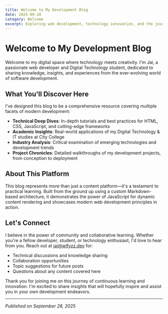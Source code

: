 ```yaml
---
title: Welcome to My Development Blog
date: 2025-09-28
category: Welcome
excerpt: Exploring web development, technology innovation, and the journey of a Digital Technology student through practical insights and project experiences.
---
```


# Welcome to My Development Blog

Welcome to my digital space where technology meets creativity. I'm Jai, a passionate web developer and Digital Technology student, dedicated to sharing knowledge, insights, and experiences from the ever-evolving world of software development.

## What You'll Discover Here

I've designed this blog to be a comprehensive resource covering multiple facets of modern development:

- **Technical Deep Dives**: In-depth tutorials and best practices for HTML, CSS, JavaScript, and cutting-edge frameworks
- **Academic Insights**: Real-world applications of my Digital Technology & IT studies at City College
- **Industry Analysis**: Critical examination of emerging technologies and development trends
- **Project Chronicles**: Detailed walkthroughs of my development projects, from conception to deployment

## About This Platform

This blog represents more than just a content platform—it's a testament to practical learning. Built from the ground up using a custom Markdown-based architecture, it demonstrates the power of JavaScript for dynamic content rendering and showcases modern web development principles in action.

## Let's Connect

I believe in the power of community and collaborative learning. Whether you're a fellow developer, student, or technology enthusiast, I'd love to hear from you. Reach out at [jai@wlfyzz.dev](mailto:jai@wlfyzz.dev) for:

- Technical discussions and knowledge sharing
- Collaboration opportunities
- Topic suggestions for future posts
- Questions about any content covered here

Thank you for joining me on this journey of continuous learning and innovation. I'm excited to share insights that will hopefully inspire and assist you in your own development endeavors.

---

*Published on September 28, 2025*

